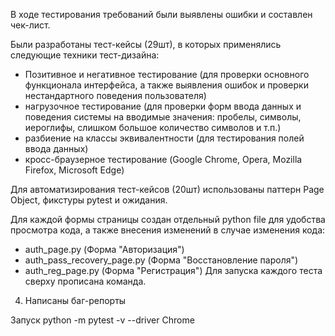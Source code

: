 В ходе тестирования требований были выявлены ошибки и составлен чек-лист.

Были разработаны тест-кейсы (29шт), в которых применялись следующие техники тест-дизайна: 
- Позитивное и негативное тестирование (для проверки основного функционала интерфейса, а также выявления ошибок и проверки нестандартного поведения пользователя)
- нагрузочное тестирование (для проверки форм ввода данных и поведения системы на вводимые значения: пробелы, символы, иероглифы, слишком большое количество символов и т.п.)
- разбиение на классы эквивалентности (для тестирования полей ввода данных)
- кросс-браузерное тестирование (Google Chrome, Opera, Mozilla Firefox, Microsoft Edge)

Для автоматизирования тест-кейсов (20шт) использованы паттерн Page Object, фикстуры pytest и ожидания. 

Для каждой формы страницы создан отдельный python file для удобства просмотра кода, а также внесения изменений в случае изменения кода:
- auth_page.py (Форма "Авторизация")
- auth_pass_recovery_page.py (Форма "Восстановление пароля")
- auth_reg_page.py (Форма "Регистрация")
Для запуска каждого теста сверху прописана команда.

4. Написаны баг-репорты

Запуск   python -m pytest -v --driver Chrome
